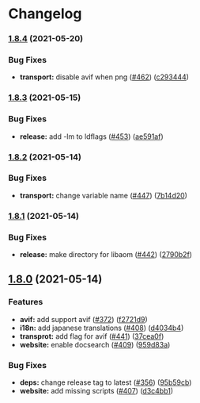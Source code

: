 # Changelog

### [1.8.4](https://www.github.com/manaelproxy/manael/compare/v1.8.3...v1.8.4) (2021-05-20)


### Bug Fixes

* **transport:** disable avif when png ([#462](https://www.github.com/manaelproxy/manael/issues/462)) ([c293444](https://www.github.com/manaelproxy/manael/commit/c293444dc83670a61d53f5c1f035ec9d649abaa2))

### [1.8.3](https://www.github.com/manaelproxy/manael/compare/v1.8.2...v1.8.3) (2021-05-15)


### Bug Fixes

* **release:** add -lm to ldflags ([#453](https://www.github.com/manaelproxy/manael/issues/453)) ([ae591af](https://www.github.com/manaelproxy/manael/commit/ae591afe12f97257dc18bd31030535451e8af760))

### [1.8.2](https://www.github.com/manaelproxy/manael/compare/v1.8.1...v1.8.2) (2021-05-14)


### Bug Fixes

* **transport:** change variable name ([#447](https://www.github.com/manaelproxy/manael/issues/447)) ([7b14d20](https://www.github.com/manaelproxy/manael/commit/7b14d203c38b3d9e1da98614efadadb2bed0c26e))

### [1.8.1](https://www.github.com/manaelproxy/manael/compare/v1.8.0...v1.8.1) (2021-05-14)


### Bug Fixes

* **release:** make directory for libaom ([#442](https://www.github.com/manaelproxy/manael/issues/442)) ([2790b2f](https://www.github.com/manaelproxy/manael/commit/2790b2f233d496eb21466329f3906e7b917add67))

## [1.8.0](https://www.github.com/manaelproxy/manael/compare/v1.7.1...v1.8.0) (2021-05-14)


### Features

* **avif:** add support avif ([#372](https://www.github.com/manaelproxy/manael/issues/372)) ([f2721d9](https://www.github.com/manaelproxy/manael/commit/f2721d99bb5f831237e49f8daa7994874e9efee6))
* **i18n:** add japanese translations ([#408](https://www.github.com/manaelproxy/manael/issues/408)) ([d4034b4](https://www.github.com/manaelproxy/manael/commit/d4034b4a4812d4fde952f4ffcef8900a28544e3b))
* **transprot:** add flag for avif ([#441](https://www.github.com/manaelproxy/manael/issues/441)) ([37cea0f](https://www.github.com/manaelproxy/manael/commit/37cea0fab3f45fb58fe90dbab103bc24e09aa3d8))
* **website:** enable docsearch ([#409](https://www.github.com/manaelproxy/manael/issues/409)) ([959d83a](https://www.github.com/manaelproxy/manael/commit/959d83a000458e0854c25666600bc23d823487b0))


### Bug Fixes

* **deps:** change release tag to latest ([#356](https://www.github.com/manaelproxy/manael/issues/356)) ([95b59cb](https://www.github.com/manaelproxy/manael/commit/95b59cb5426f7b0daee491ead9ad5a2eeb9e3c24))
* **website:** add missing scripts ([#407](https://www.github.com/manaelproxy/manael/issues/407)) ([d3c4bb1](https://www.github.com/manaelproxy/manael/commit/d3c4bb1f274ce5fd047106027bdc0ef354822bee))

